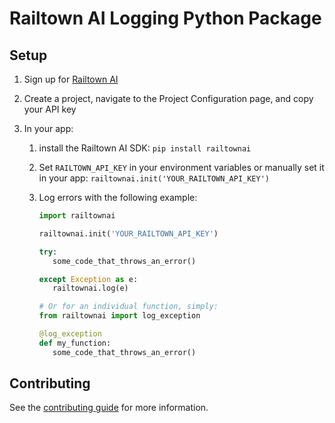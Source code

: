 # Railtown AI Logging Python Package

## Setup

1. Sign up for [Railtown AI](https://railtown.ai)
1. Create a project, navigate to the Project Configuration page, and copy your API key
1. In your app:

   1. install the Railtown AI SDK: `pip install railtownai`
   1. Set `RAILTOWN_API_KEY` in your environment variables or manually set it in your app: `railtownai.init('YOUR_RAILTOWN_API_KEY')`
   1. Log errors with the following example:

      ```python
      import railtownai

      railtownai.init('YOUR_RAILTOWN_API_KEY')

      try:
         some_code_that_throws_an_error()

      except Exception as e:
         railtownai.log(e)

      # Or for an individual function, simply:
      from railtownai import log_exception

      @log_exception
      def my_function:
         some_code_that_throws_an_error()
      ```

## Contributing

See the [contributing guide](./CONTRIBUTING.md) for more information.
